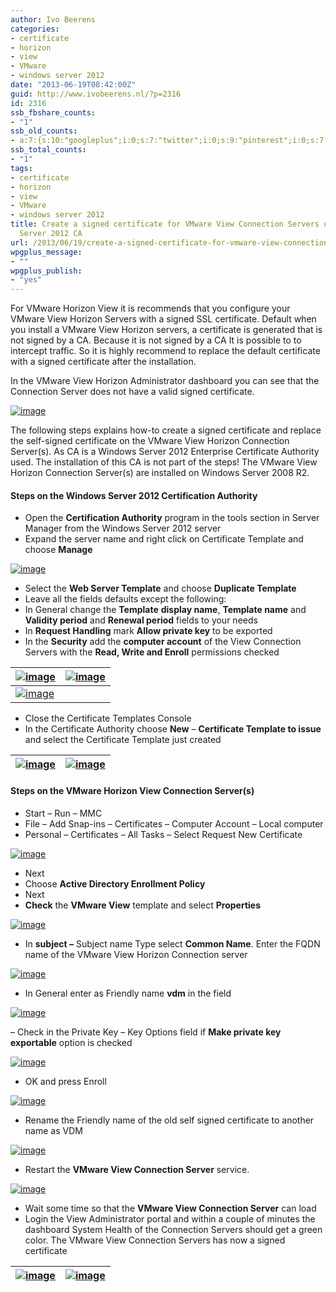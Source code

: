 ```yaml
---
author: Ivo Beerens
categories:
- certificate
- horizon
- view
- VMware
- windows server 2012
date: "2013-06-19T08:42:00Z"
guid: http://www.ivobeerens.nl/?p=2316
id: 2316
ssb_fbshare_counts:
- "1"
ssb_old_counts:
- a:7:{s:10:"googleplus";i:0;s:7:"twitter";i:0;s:9:"pinterest";i:0;s:7:"fbshare";i:1;s:8:"linkedin";i:0;s:6:"reddit";i:0;s:6:"tumblr";i:0;}
ssb_total_counts:
- "1"
tags:
- certificate
- horizon
- view
- VMware
- windows server 2012
title: Create a signed certificate for VMware View Connection Servers using a Windows
  Server 2012 CA
url: /2013/06/19/create-a-signed-certificate-for-vmware-view-connection-servers-using-a-windows-server-2012-ca/
wpgplus_message:
- ""
wpgplus_publish:
- "yes"
---
```


For VMware Horizon View it is recommends that you configure your VMware View Horizon Servers with a signed SSL certificate. Default when you install a VMware View Horizon servers, a certificate is generated that is not signed by a CA. Because it is not signed by a CA It is possible to to intercept traffic. So it is highly recommend to replace the default certificate with a signed certificate after the installation.

In the VMware View Horizon Administrator dashboard you can see that the Connection Server does not have a valid signed certificate.

[![image](http://localhost/wp-content/uploads/2013/06/image_thumb3.png "image")](http://localhost/wp-content/uploads/2013/06/image3.png)

The following steps explains how-to create a signed certificate and replace the self-signed certificate on the VMware View Horizon Connection Server(s). As CA is a Windows Server 2012 Enterprise Certificate Authority used. The installation of this CA is not part of the steps! The VMware View Horizon Connection Server(s) are installed on Windows Server 2008 R2.

#### <font style="font-weight: bold">Steps on the Windows Server 2012 Certification Authority</font>

- Open the **Certification Authority** program in the tools section in Server Manager from the Windows Server 2012 server
- Expand the server name and right click on Certificate Template and choose **Manage**

[![image](http://localhost/wp-content/uploads/2013/06/image_thumb4.png "image")](http://localhost/wp-content/uploads/2013/06/image4.png)

- Select the **Web Server Template** and choose **Duplicate Template**
- Leave all the fields defaults except the following:
- In General change the **Template** **display name**, **Template name** and **Validity period** and **Renewal period** fields to your needs
- In **Request Handling** mark **Allow private key** to be exported
- In the **Security** add the **computer account** of the View Connection Servers with the **Read, Write and Enroll** permissions checked


| [![image](http://localhost/wp-content/uploads/2013/06/image_thumb5.png "image")](http://localhost/wp-content/uploads/2013/06/image5.png) | [![image](http://localhost/wp-content/uploads/2013/06/image_thumb6.png "image")](http://localhost/wp-content/uploads/2013/06/image6.png) |
|---|---|
| [![image](http://localhost/wp-content/uploads/2013/06/image_thumb7.png "image")](http://localhost/wp-content/uploads/2013/06/image7.png) |  |

- Close the Certificate Templates Console
- In the Certificate Authority choose **New** – **Certificate Template to issue** and select the Certificate Template just created

| [![image](http://localhost/wp-content/uploads/2013/06/image_thumb8.png "image")](http://localhost/wp-content/uploads/2013/06/image8.png) | [![image](http://localhost/wp-content/uploads/2013/06/image_thumb9.png "image")](http://localhost/wp-content/uploads/2013/06/image9.png) |
|---|---|

#### **Steps on the VMware Horizon View Connection Server(s**) 

- Start – Run – MMC
- File – Add Snap-ins – Certificates – Computer Account – Local computer
- Personal – Certificates – All Tasks – Select Request New Certificate

[![image](http://localhost/wp-content/uploads/2013/06/image_thumb10.png "image")](http://localhost/wp-content/uploads/2013/06/image10.png)

- Next
- Choose **Active Directory Enrollment Policy**
- Next
- **Check** the **VMware View** template and select **Properties**

[![image](http://localhost/wp-content/uploads/2013/06/image_thumb11.png "image")](http://localhost/wp-content/uploads/2013/06/image11.png)

- In **subject –** Subject name Type select **Common Name**. Enter the FQDN name of the VMware View Horizon Connection server

[![image](http://localhost/wp-content/uploads/2013/06/image_thumb12.png "image")](http://localhost/wp-content/uploads/2013/06/image12.png)

- In General enter as Friendly name **vdm** in the field

[![image](http://localhost/wp-content/uploads/2013/06/image_thumb13.png "image")](http://localhost/wp-content/uploads/2013/06/image13.png)

– Check in the Private Key – Key Options field if **Make private key exportable** option is checked

[![image](http://localhost/wp-content/uploads/2013/06/image_thumb14.png "image")](http://localhost/wp-content/uploads/2013/06/image14.png)

- OK and press Enroll

[![image](http://localhost/wp-content/uploads/2013/06/image_thumb15.png "image")](http://localhost/wp-content/uploads/2013/06/image15.png)

- Rename the Friendly name of the old self signed certificate to another name as VDM

[![image](http://localhost/wp-content/uploads/2013/06/image_thumb16.png "image")](http://localhost/wp-content/uploads/2013/06/image16.png)

- Restart the **VMware View Connection Server** service.

[![image](http://localhost/wp-content/uploads/2013/06/image_thumb17.png "image")](http://localhost/wp-content/uploads/2013/06/image17.png)

- Wait some time so that the **VMware View Connection Server** can load
- Login the View Administrator portal and within a couple of minutes the dashboard System Health of the Connection Servers should get a green color. The VMware View Connection Servers has now a signed certificate

| [![image](http://localhost/wp-content/uploads/2013/06/image_thumb18.png "image")](http://localhost/wp-content/uploads/2013/06/image18.png) | [![image](http://localhost/wp-content/uploads/2013/06/image_thumb19.png "image")](http://localhost/wp-content/uploads/2013/06/image19.png) |
|---|---|
